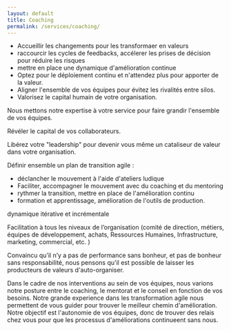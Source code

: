 ```yaml
---
layout: default
title: Coaching
permalink: /services/coaching/
---
```


- Accueillir les changements pour les transformaer en valeurs
- raccourcir les cycles de feedbacks, accélerer les prises de décision pour réduire les risques
- mettre en place une dynamique d'amélioration continue
- Optez pour le déploiement continu et n'attendez plus pour apporter de la valeur.
- Aligner l'ensemble de vos équipes pour évitez les rivalités entre silos.
- Valorisez le capital humain de votre organisation.

Nous mettons notre expertise à votre service pour faire grandir l'ensemble de vos équipes.

Révéler le capital de vos collaborateurs.

Libérez votre "leadership" pour devenir vous même un cataliseur de valeur dans votre organisation.

Définir ensemble un plan de transition agile :

- déclancher le mouvement à l'aide d'ateliers ludique
- Faciliter, accompagner le mouvement avec du coaching et du mentoring
- rythmer la transition, mettre en place de l'amélioration continu
- formation et apprentissage, amélioration de l'outils de production.

dynamique itérative et incrémentale

Facilitation à tous les niveaux de l’organisation (comité de direction, métiers, équipes de développement, achats, Ressources Humaines, Infrastructure, marketing, commercial, etc. )


Convaincu qu’il n’y a pas de performance sans bonheur, et pas de bonheur sans responsabilité, nous pensons qu'il est possible de laisser les producteurs de valeurs d'auto-organiser.

Dans le cadre de nos interventions au sein de vos équipes, nous varions notre posture entre le coaching, le mentorat et le conseil en fonction de vos besoins. Notre grande experience dans les transformation agile nous permettent de vous guider pour trouver le meilleur chemin d'amélioration. Notre objectif est l'autonomie de vos équipes, donc de trouver des relais chez vous pour que les processus d'améliorations continueent sans nous.
